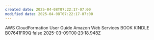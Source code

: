 ```yaml
---
created date: 2025-04-08T07:22:17-07:00
modified date: 2025-04-08T07:22:17-07:00
---
```

AWS CloudFormation
User Guide
Amazon Web Services
BOOK
KINDLE
B07641FR9Q
false
2025-03-09T00:23:18.948Z
